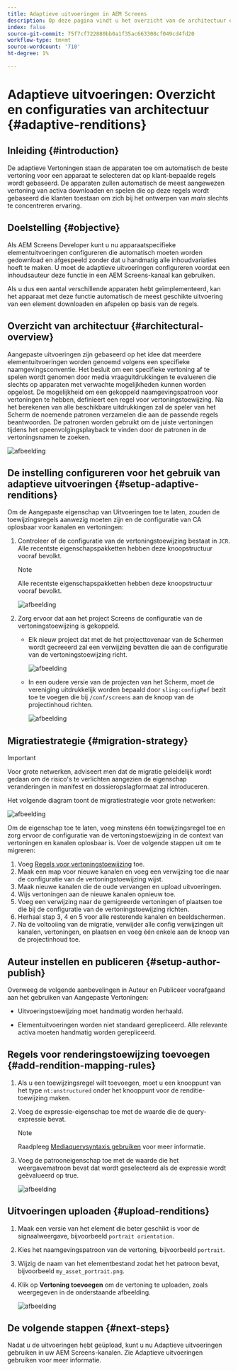 ```yaml
---
title: Adaptieve uitvoeringen in AEM Screens
description: Op deze pagina vindt u het overzicht van de architectuur en de configuraties voor adaptieve uitvoeringen in AEM Screens.
index: false
source-git-commit: 75f7cf722880bb0a1f35ac663308cf049cd4fd20
workflow-type: tm+mt
source-wordcount: '710'
ht-degree: 1%

---
```



# Adaptieve uitvoeringen: Overzicht en configuraties van architectuur {#adaptive-renditions}

## Inleiding {#introduction}

De adaptieve Vertoningen staan de apparaten toe om automatisch de beste vertoning voor een apparaat te selecteren dat op klant-bepaalde regels wordt gebaseerd. De apparaten zullen automatisch de meest aangewezen vertoning van activa downloaden en spelen die op deze regels wordt gebaseerd die klanten toestaan om zich bij het ontwerpen van *main* slechts te concentreren ervaring.

## Doelstelling {#objective}

Als AEM Screens Developer kunt u nu apparaatspecifieke elementuitvoeringen configureren die automatisch moeten worden gedownload en afgespeeld zonder dat u handmatig alle inhoudvariaties hoeft te maken. U moet de adaptieve uitvoeringen configureren voordat een inhoudsauteur deze functie in een AEM Screens-kanaal kan gebruiken.

Als u dus een aantal verschillende apparaten hebt geïmplementeerd, kan het apparaat met deze functie automatisch de meest geschikte uitvoering van een element downloaden en afspelen op basis van de regels.

## Overzicht van architectuur {#architectural-overview}

Aangepaste uitvoeringen zijn gebaseerd op het idee dat meerdere elementuitvoeringen worden genoemd volgens een specifieke naamgevingsconventie. Het besluit om een specifieke vertoning af te spelen wordt genomen door media vraaguitdrukkingen te evalueren die slechts op apparaten met verwachte mogelijkheden kunnen worden opgelost. De mogelijkheid om een gekoppeld naamgevingspatroon voor vertoningen te hebben, definieert een regel voor vertoningstoewijzing. Na het berekenen van alle beschikbare uitdrukkingen zal de speler van het Scherm de noemende patronen verzamelen die aan de passende regels beantwoorden. De patronen worden gebruikt om de juiste vertoningen tijdens het opeenvolgingsplayback te vinden door de patronen in de vertoningsnamen te zoeken.

![afbeelding](/help/user-guide/assets/adaptive-renditions/adaptive-renditions.png)

## De instelling configureren voor het gebruik van adaptieve uitvoeringen {#setup-adaptive-renditions}

Om de Aangepaste eigenschap van Uitvoeringen toe te laten, zouden de toewijzingsregels aanwezig moeten zijn en de configuratie van CA oplosbaar voor kanalen en vertoningen:

1. Controleer of de configuratie van de vertoningstoewijzing bestaat in `JCR`. Alle recentste eigenschapspakketten hebben deze knoopstructuur vooraf bevolkt.

   >[!NOTE]
   >Alle recentste eigenschapspakketten hebben deze knoopstructuur vooraf bevolkt.

   ![afbeelding](/help/user-guide/assets/adaptive-renditions/mapping-rules1.png)

1. Zorg ervoor dat aan het project Screens de configuratie van de vertoningstoewijzing is gekoppeld.

   * Elk nieuw project dat met de het projecttovenaar van de Schermen wordt gecreeerd zal een verwijzing bevatten die aan de configuratie van de vertoningstoewijzing richt.

      ![afbeelding](/help/user-guide/assets/adaptive-renditions/mapping-rules2.png)

   * In een oudere versie van de projecten van het Scherm, moet de vereniging uitdrukkelijk worden bepaald door `sling:configRef` bezit toe te voegen die bij `/conf/screens` aan de knoop van de projectinhoud richten.

      ![afbeelding](/help/user-guide/assets/adaptive-renditions/mapping-rules3.png)

## Migratiestrategie {#migration-strategy}

>[!IMPORTANT]
>Voor grote netwerken, adviseert men dat de migratie geleidelijk wordt gedaan om de risico&#39;s te verlichten aangezien de eigenschap veranderingen in manifest en dossieropslagformaat zal introduceren.

Het volgende diagram toont de migratiestrategie voor grote netwerken:

![afbeelding](/help/user-guide/assets/adaptive-renditions/migration-strategy1.png)

Om de eigenschap toe te laten, voeg minstens één toewijzingsregel toe en zorg ervoor de configuratie van de vertoningstoewijzing in de context van vertoningen en kanalen oplosbaar is. Voer de volgende stappen uit om te migreren:

1. Voeg [Regels voor vertoningstoewijzing](#adding-rendition-mapping-rules) toe.
1. Maak een map voor nieuwe kanalen en voeg een verwijzing toe die naar de configuratie van de vertoningstoewijzing wijst.
1. Maak nieuwe kanalen die de oude vervangen en upload uitvoeringen.
1. Wijs vertoningen aan de nieuwe kanalen opnieuw toe.
1. Voeg een verwijzing naar de gemigreerde vertoningen of plaatsen toe die bij de configuratie van de vertoningstoewijzing richten.
1. Herhaal stap 3, 4 en 5 voor alle resterende kanalen en beeldschermen.
1. Na de voltooiing van de migratie, verwijder alle config verwijzingen uit kanalen, vertoningen, en plaatsen en voeg één enkele aan de knoop van de projectinhoud toe.

## Auteur instellen en publiceren {#setup-author-publish}

Overweeg de volgende aanbevelingen in Auteur en Publiceer voorafgaand aan het gebruiken van Aangepaste Vertoningen:

* Uitvoeringstoewijzing moet handmatig worden herhaald.

* Elementuitvoeringen worden niet standaard gerepliceerd. Alle relevante activa moeten handmatig worden gerepliceerd.

## Regels voor renderingstoewijzing toevoegen {#add-rendition-mapping-rules}

1. Als u een toewijzingsregel wilt toevoegen, moet u een knooppunt van het type `nt:unstructured` onder het knooppunt voor de renditie-toewijzing maken.

1. Voeg de expressie-eigenschap toe met de waarde die de query-expressie bevat.

   >[!NOTE]
   >Raadpleeg [Mediaquerysyntaxis gebruiken](https://developer.mozilla.org/en-US/docs/Web/CSS/Media_Queries/Using_media_queries) voor meer informatie.

1. Voeg de patrooneigenschap toe met de waarde die het weergavematroon bevat dat wordt geselecteerd als de expressie wordt geëvalueerd op true.

   ![afbeelding](/help/user-guide/assets/adaptive-renditions/mapping-rules4.png)


## Uitvoeringen uploaden {#upload-renditions}

1. Maak een versie van het element die beter geschikt is voor de signaalweergave, bijvoorbeeld `portrait orientation`.

1. Kies het naamgevingspatroon van de vertoning, bijvoorbeeld `portrait`.

1. Wijzig de naam van het elementbestand zodat het het patroon bevat, bijvoorbeeld `my_asset_portrait.png`.

1. Klik op **Vertoning toevoegen** om de vertoning te uploaden, zoals weergegeven in de onderstaande afbeelding.

   ![afbeelding](/help/user-guide/assets/adaptive-renditions/add-rendition.png)

## De volgende stappen {#next-steps}

Nadat u de uitvoeringen hebt geüpload, kunt u nu Adaptieve uitvoeringen gebruiken in uw AEM Screens-kanalen. Zie Adaptieve uitvoeringen gebruiken voor meer informatie.
